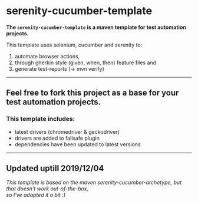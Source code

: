 # serenity-cucumber-template
__The `serenity-cucumber-template` is a maven template for test automation projects.__ 

This template uses selenium, cucumber and serenity to:
 1. automate browser actions,
 2. through gherkin style (given, when, then) feature files and
 3. generate test-reports (-> mvn verify)

---  

## Feel free to fork this project as a base for your test automation projects.  

### This template includes:
 * latest drivers (chromedriver & geckodriver)
 * drivers are added to failsafe plugin
 * dependencies have been updated to latest versions
 
 
 
---  

Updated uptill 2019/12/04
---  
_This template is based on the maven serenity-cucumber-archetype, but that doesn't work out-of-the-box,  
so I've adapted it a bit :)_
